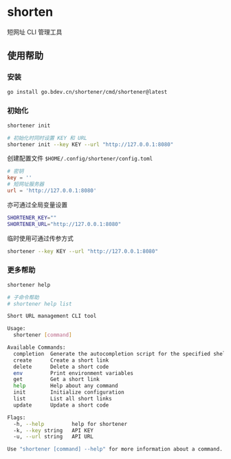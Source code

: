 # shorten

短网址 CLI 管理工具

## 使用帮助
### 安装
```bash
go install go.bdev.cn/shortener/cmd/shortener@latest
```

### 初始化
```bash
shortener init

# 初始化时同时设置 KEY 和 URL
shortener init --key KEY --url "http://127.0.0.1:8080"
```
创建配置文件 `$HOME/.config/shortener/config.toml`
```toml
# 密钥
key = ''
# 短网址服务器
url = 'http://127.0.0.1:8080'
```
亦可通过全局变量设置
```bash
SHORTENER_KEY=""
SHORTENER_URL="http://127.0.0.1:8080"
```
临时使用可通过传参方式
```bash
shortener --key KEY --url "http://127.0.0.1:8080"
```

### 更多帮助
```bash
shortener help

# 子命令帮助
# shortener help list
```

```bash
Short URL management CLI tool

Usage:
  shortener [command]

Available Commands:
  completion  Generate the autocompletion script for the specified shell
  create      Create a short link
  delete      Delete a short code
  env         Print environment variables
  get         Get a short link
  help        Help about any command
  init        Initialize configuration
  list        List all short links
  update      Update a short code

Flags:
  -h, --help         help for shortener
  -k, --key string   API KEY
  -u, --url string   API URL

Use "shortener [command] --help" for more information about a command.
```